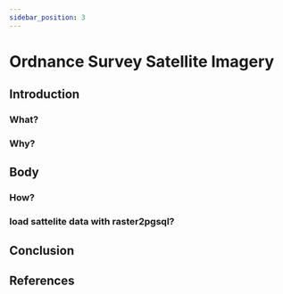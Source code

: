 ```yaml
---
sidebar_position: 3
---
```


# Ordnance Survey Satellite Imagery




## Introduction
### What?

### Why?

## Body
### How?
### load sattelite data with raster2pgsql?
## Conclusion

## References
